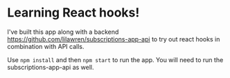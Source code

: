 # Learning React hooks!

I've built this app along with a backend https://github.com/lilawren/subscriptions-app-api to try out react hooks in combination with API calls.

Use `npm install` and then `npm start` to run the app. You will need to run the subscriptions-app-api as well.
